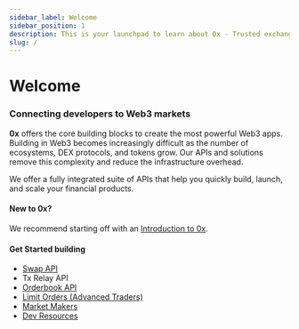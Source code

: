 ```yaml
---
sidebar_label: Welcome
sidebar_position: 1
description: This is your launchpad to learn about 0x - Trusted exchange infrastructure for the internet
slug: /
---
```


# Welcome


### Connecting developers to Web3 markets

**0x** offers the core building blocks to create the most powerful Web3 apps. Building in Web3 becomes increasingly difficult as the number of ecosystems, DEX protocols, and tokens grow. Our APIs and solutions remove this complexity and reduce the infrastructure overhead.

We offer a fully integrated suite of APIs that help you quickly build, launch, and scale your financial products. 

#### New to 0x?

We recommend starting off with an [Introduction to 0x](/introduction/introduction-to-0x). 

#### Get Started building
- [Swap API](/0x-swap-api/introduction)
- Tx Relay API
- [Orderbook API](0x-orderbook-api/introduction)
- [Limit Orders (Advanced Traders)](/0x-limit-orders/docs/introduction)
- [Market Makers](/market-makers/docs/introduction)
- [Dev Resources](/category/developer-resources)
